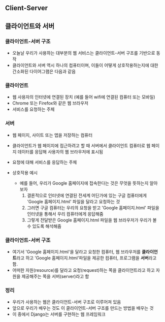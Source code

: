 Client-Server
-------------
## 클라이언트와 서버
### 클라이언트-서버 구조
- 오늘날 우리가 사용하는 대부분의 웹 서비스는 클라이언트-서버 구조를 기반으로 동작
- 클라이언트와 서버 역시 하나의 컴퓨터이며, 이들이 어떻게 상호작용하는지에 대한 간소화된 다이어그램은 다음과 같음

### 클라이언트
- 웹 사용자의 인터넷에 연결된 장치 (예를 들어 wifi에 연결된 컴퓨터 또는 모바일)
- Chrome 또는 Firefox와 같은 웹 브라우저
- 서비스를 요청하는 주체

### 서버
- 웹 페이지, 사이트 또는 앱을 저장하는 컴퓨터
- 클라이언트가 웹 페이지에 접근하려고 할 때 서버에서 클라이언트 컴퓨터로 웹 페이지 데이터를 응답해 사용자의 웹 브라우저에 표시됨
- 요청에 대해 서비스를 응답하는 주체

- 상호작용 예시
  - 예를 들어, 우리가 Google 홈페이지에 접속한다는 것은 무엇을 뜻하는지 알아보자
    1. 결론적으로 인터넷에 연결된 전세계 어딘가에 있는 구글 컴퓨터에게 'Google 홈페이지.html' 파일을 달라고 요청하는 것
    2. 그러면 구글 컴퓨터는 우리의 요청을 받고 'Google 홈페이지.html' 파일을 인터넷을 통해서 우리 컴퓨터에게 응답해줌
    3. 그렇게 전달받은 Google 홈페이지.html 파일을 웹 브라우저가 우리가 볼 수 있도록 해석해줌

### 클라이언트-서버 구조
- 여기서 'Google 홈페이지.html'을 달라고 요청한 컴퓨터, 웹 브라우저를 **클라이언트**라고 하고 'Google 홈페이지.html'파일을 제공한 컴퓨터, 프로그램을 **서버**라고 함.
- 어떠한 자원(resource)를 달라고 요청(request)하는 쪽을 클라이언트라고 하고 자원을 제공해주는 쪽을 서버(server)라고 함

### 정리
- 우리가 사용하는 웹은 클라이언트-서버 구조로 이루어져 있음
- 앞으로 우리가 배우는 것도 이 클라이언트-서버 구조를 만드는 방법을 배우는 것
- 이 중에서 Django는 서버를 구현하는 웹 프레임워크
